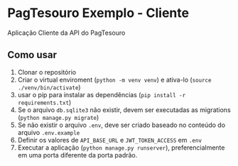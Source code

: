 # PagTesouro Exemplo - Cliente

Aplicação Cliente da API do PagTesouro

## Como usar

1. Clonar o repositório
2. Criar o virtual enviroment (`python -m venv venv`) e ativa-lo (`source ./venv/bin/activate`)
3. usar o pip para instalar as dependências (`pip install -r requirements.txt`)
4. Se o arquivo `db.sqlite3` não existir, devem ser executadas as migrations (`python manage.py migrate`)
5. Se não existir o arquivo `.env`, deve ser criado baseado no conteúdo do arquivo `.env.example`
6. Definir os valores de `API_BASE_URL` e `JWT_TOKEN_ACCESS` em `.env`
7. Executar a aplicação (`python manage.py runserver`), preferencialmente em uma porta diferente da porta padrão.
